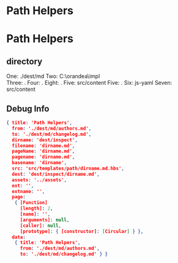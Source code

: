 # Path Helpers


# Path Helpers


## directory
One: ./dest/md
Two: C:\\orandea\\impl\
Three: .
Four: .
Eight: .
Five: src/content
Five: .
Six: js-yaml
Seven: src/content


## Debug Info

``` json
{ title: 'Path Helpers',
  from: './dest/md/authors.md',
  to: './dest/md/changelog.md',
  dirname: 'dest/inspect',
  filename: 'dirname.md',
  pageName: 'dirname.md',
  pagename: 'dirname.md',
  basename: 'dirname',
  src: 'src/templates/path/dirname.md.hbs',
  dest: 'dest/inspect/dirname.md',
  assets: '../assets',
  ext: '',
  extname: '',
  page: 
   { [Function]
     [length]: 2,
     [name]: '',
     [arguments]: null,
     [caller]: null,
     [prototype]: { [constructor]: [Circular] } },
  data: 
   { title: 'Path Helpers',
     from: './dest/md/authors.md',
     to: './dest/md/changelog.md' } }
```

